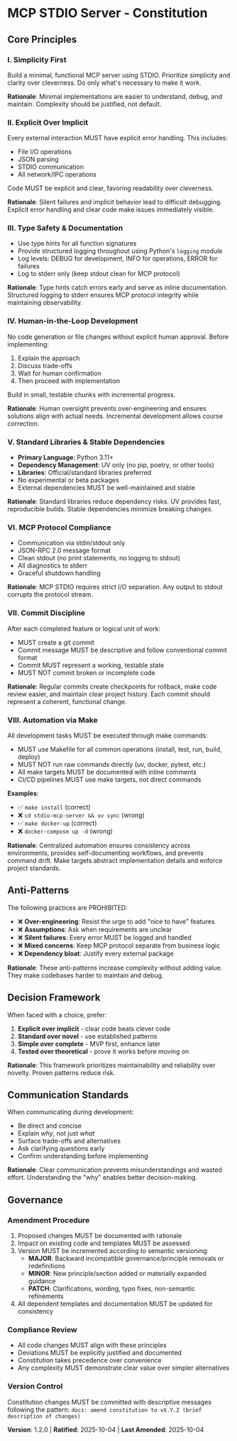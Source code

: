 # MCP STDIO Server - Constitution

<!--
SYNC IMPACT REPORT
==================
Version Change: 1.1.0 → 1.2.0
Rationale: Added Principle VIII (Automation via Make) - mandates use of make commands for all development tasks

Modified Principles: None
Added Sections: Principle VIII - Automation via Make
Removed Sections: None

Templates Status:
✅ plan-template.md - reviewed, no conflicts
✅ spec-template.md - reviewed, no conflicts
✅ tasks-template.md - reviewed, compatible

Previous Version: 1.0.0 → 1.1.0 (Added Principle VII - Commit Discipline)
-->

## Core Principles

### I. Simplicity First
Build a minimal, functional MCP server using STDIO. Prioritize simplicity and clarity over cleverness. Do only what's necessary to make it work.

**Rationale**: Minimal implementations are easier to understand, debug, and maintain. Complexity should be justified, not default.

### II. Explicit Over Implicit
Every external interaction MUST have explicit error handling. This includes:
- File I/O operations
- JSON parsing
- STDIO communication
- All network/IPC operations

Code MUST be explicit and clear, favoring readability over cleverness.

**Rationale**: Silent failures and implicit behavior lead to difficult debugging. Explicit error handling and clear code make issues immediately visible.

### III. Type Safety & Documentation
- Use type hints for all function signatures
- Provide structured logging throughout using Python's `logging` module
- Log levels: DEBUG for development, INFO for operations, ERROR for failures
- Log to stderr only (keep stdout clean for MCP protocol)

**Rationale**: Type hints catch errors early and serve as inline documentation. Structured logging to stderr ensures MCP protocol integrity while maintaining observability.

### IV. Human-in-the-Loop Development
No code generation or file changes without explicit human approval. Before implementing:
1. Explain the approach
2. Discuss trade-offs
3. Wait for human confirmation
4. Then proceed with implementation

Build in small, testable chunks with incremental progress.

**Rationale**: Human oversight prevents over-engineering and ensures solutions align with actual needs. Incremental development allows course correction.

### V. Standard Libraries & Stable Dependencies
- **Primary Language**: Python 3.11+
- **Dependency Management**: UV only (no pip, poetry, or other tools)
- **Libraries**: Official/standard libraries preferred
- No experimental or beta packages
- External dependencies MUST be well-maintained and stable

**Rationale**: Standard libraries reduce dependency risks. UV provides fast, reproducible builds. Stable dependencies minimize breaking changes.

### VI. MCP Protocol Compliance
- Communication via stdin/stdout only
- JSON-RPC 2.0 message format
- Clean stdout (no print statements, no logging to stdout)
- All diagnostics to stderr
- Graceful shutdown handling

**Rationale**: MCP STDIO requires strict I/O separation. Any output to stdout corrupts the protocol stream.

### VII. Commit Discipline
After each completed feature or logical unit of work:
- MUST create a git commit
- Commit message MUST be descriptive and follow conventional commit format
- Commit MUST represent a working, testable state
- MUST NOT commit broken or incomplete code

**Rationale**: Regular commits create checkpoints for rollback, make code review easier, and maintain clear project history. Each commit should represent a coherent, functional change.

### VIII. Automation via Make
All development tasks MUST be executed through make commands:
- MUST use Makefile for all common operations (install, test, run, build, deploy)
- MUST NOT run raw commands directly (uv, docker, pytest, etc.)
- All make targets MUST be documented with inline comments
- CI/CD pipelines MUST use make targets, not direct commands

**Examples**:
- ✅ `make install` (correct)
- ❌ `cd stdio-mcp-server && uv sync` (wrong)
- ✅ `make docker-up` (correct)
- ❌ `docker-compose up -d` (wrong)

**Rationale**: Centralized automation ensures consistency across environments, provides self-documenting workflows, and prevents command drift. Make targets abstract implementation details and enforce project standards.

## Anti-Patterns

The following practices are PROHIBITED:

- ❌ **Over-engineering**: Resist the urge to add "nice to have" features
- ❌ **Assumptions**: Ask when requirements are unclear
- ❌ **Silent failures**: Every error MUST be logged and handled
- ❌ **Mixed concerns**: Keep MCP protocol separate from business logic
- ❌ **Dependency bloat**: Justify every external package

**Rationale**: These anti-patterns increase complexity without adding value. They make codebases harder to maintain and debug.

## Decision Framework

When faced with a choice, prefer:

1. **Explicit over implicit** - clear code beats clever code
2. **Standard over novel** - use established patterns
3. **Simple over complete** - MVP first, enhance later
4. **Tested over theoretical** - prove it works before moving on

**Rationale**: This framework prioritizes maintainability and reliability over novelty. Proven patterns reduce risk.

## Communication Standards

When communicating during development:

- Be direct and concise
- Explain *why*, not just *what*
- Surface trade-offs and alternatives
- Ask clarifying questions early
- Confirm understanding before implementing

**Rationale**: Clear communication prevents misunderstandings and wasted effort. Understanding the "why" enables better decision-making.

## Governance

### Amendment Procedure
1. Proposed changes MUST be documented with rationale
2. Impact on existing code and templates MUST be assessed
3. Version MUST be incremented according to semantic versioning:
   - **MAJOR**: Backward incompatible governance/principle removals or redefinitions
   - **MINOR**: New principle/section added or materially expanded guidance
   - **PATCH**: Clarifications, wording, typo fixes, non-semantic refinements
4. All dependent templates and documentation MUST be updated for consistency

### Compliance Review
- All code changes MUST align with these principles
- Deviations MUST be explicitly justified and documented
- Constitution takes precedence over convenience
- Any complexity MUST demonstrate clear value over simpler alternatives

### Version Control
Constitution changes MUST be committed with descriptive messages following the pattern:
`docs: amend constitution to vX.Y.Z (brief description of changes)`

**Version**: 1.2.0 | **Ratified**: 2025-10-04 | **Last Amended**: 2025-10-04
